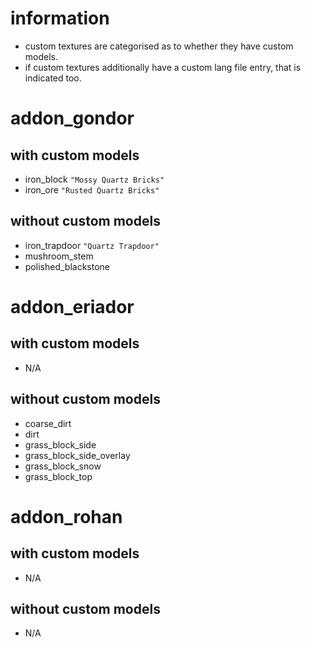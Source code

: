 # information
- custom textures are categorised as to whether they have custom models.
- if custom textures additionally have a custom lang file entry, that is indicated too.

# addon_gondor

## with custom models
- iron_block `"Mossy Quartz Bricks"`
- iron_ore `"Rusted Quartz Bricks"`

## without custom models
- iron_trapdoor `"Quartz Trapdoor"`
- mushroom_stem
- polished_blackstone

# addon_eriador

## with custom models
- N/A

## without custom models
- coarse_dirt
- dirt
- grass_block_side
- grass_block_side_overlay
- grass_block_snow
- grass_block_top

# addon_rohan

## with custom models
- N/A

## without custom models
- N/A